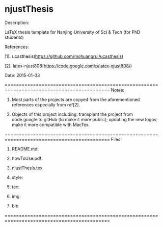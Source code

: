 njustThesis
===========================================================================================
Description: 

LaTeX thesis template for Nanjing University of Sci & Tech (for PhD students)

References: 

[1]. ucasthesis(https://github.com/mohuangrui/ucasthesis)

[2]. latex-njust808(https://code.google.com/p/latex-njust808/)

Date: 2015-01-03

===========================================================================================
Notes:

1. Most parts of the projects are copyed from the aforementioned references especially 
from ref[2].

2. Objects of this project including: transplant the project from code.google to gitHub
(to make it more public); updating the new logos; make it more compatible with MacTex.

===========================================================================================
Files:

1. README.md: 

2. howToUse.pdf:

3. njustThesis.tex: 

4. style:

5. tex:

6. img:

7. bib:

===========================================================================================
